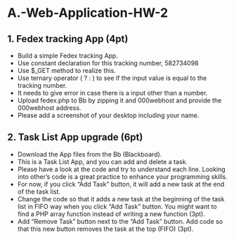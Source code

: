 # A.-Web-Application-HW-2

## 1. Fedex tracking App (4pt)
- Build a simple Fedex tracking App.
- Use constant declaration for this tracking number, 582734098
- Use $_GET method to realize this.
- Use ternary operator ( ? : ) to see if the input value is equal to the tracking number.
- It needs to give error in case there is a input other than a number.
- Upload fedex.php to Bb by zipping it and 000webhost and provide the 000webhost
address.
- Please add a screenshot of your desktop including your name.

## 2. Task List App upgrade (6pt)
- Download the App files from the Bb (Blackboard).
- This is a Task List App, and you can add and delete a task.
- Please have a look at the code and try to understand each line. Looking into other’s code
is a great practice to enhance your programming skills.
- For now, if you click “Add Task” button, it will add a new task at the end of the task list.
- Change the code so that it adds a new task at the beginning of the task list in FIFO way
when you click “Add Task” button. You might want to find a PHP array function instead of
writing a new function (3pt).
- Add “Remove Task” button next to the “Add Task” button. Add code so that this new button
removes the task at the top (FIFO) (3pt).
